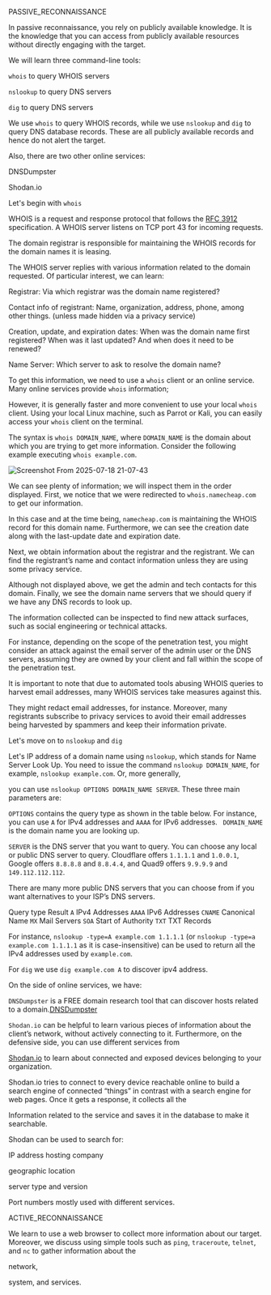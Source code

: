 PASSIVE_RECONNAISSANCE

In passive reconnaissance, you rely on publicly available knowledge. It is the knowledge that you can access from publicly available resources without directly engaging with the target.

We will learn three command-line tools:

`whois` to query WHOIS servers

`nslookup` to query DNS servers

`dig` to query DNS servers

We use `whois` to query WHOIS records, while we use `nslookup` and `dig` to query DNS database records. These are all publicly available records and hence do not alert the target.

Also, there are two other online services:

DNSDumpster

Shodan.io

Let's begin with `whois`

WHOIS is a request and response protocol that follows the [RFC 3912](https://www.ietf.org/rfc/rfc3912.txt) specification. A WHOIS server listens on TCP port 43 for incoming requests.

The domain registrar is responsible for maintaining the WHOIS records for the domain names it is leasing. 

The WHOIS server replies with various information related to the domain requested. Of particular interest, we can learn:

Registrar: Via which registrar was the domain name registered?

Contact info of registrant: Name, organization, address, phone, among other things. (unless made hidden via a privacy service)

Creation, update, and expiration dates: When was the domain name first registered? When was it last updated? And when does it need to be renewed?

Name Server: Which server to ask to resolve the domain name?

To get this information, we need to use a `whois` client or an online service. Many online services provide `whois` information;

However, it is generally faster and more convenient to use your local `whois` client. Using your local Linux machine, such as Parrot or Kali, you can easily access your `whois` client on the terminal.

The syntax is `whois DOMAIN_NAME`, where `DOMAIN_NAME` is the domain about which you are trying to get more information. Consider the following example executing `whois example.com`.

![Screenshot From 2025-07-18 21-07-43](https://github.com/user-attachments/assets/ae0e6811-9493-476f-a4bb-fe03b73d3017)

We can see plenty of information; we will inspect them in the order displayed. First, we notice that we were redirected to `whois.namecheap.com` to get our information. 

In this case and at the time being, `namecheap.com` is maintaining the WHOIS record for this domain name. Furthermore, we can see the creation date along with the last-update date and expiration date.

Next, we obtain information about the registrar and the registrant. We can find the registrant’s name and contact information unless they are using some privacy service. 

Although not displayed above, we get the admin and tech contacts for this domain. Finally, we see the domain name servers that we should query if we have any DNS records to look up.

The information collected can be inspected to find new attack surfaces, such as social engineering or technical attacks. 

For instance, depending on the scope of the penetration test, you might consider an attack against the email server of the admin user or the DNS servers, assuming they are owned by your client and fall within the scope of the penetration test.

It is important to note that due to automated tools abusing WHOIS queries to harvest email addresses, many WHOIS services take measures against this. 

They might redact email addresses, for instance. Moreover, many registrants subscribe to privacy services to avoid their email addresses being harvested by spammers and keep their information private.

Let's move on to `nslookup` and `dig`

Let's IP address of a domain name using `nslookup`, which stands for Name Server Look Up. You need to issue the command `nslookup DOMAIN_NAME`, for example, `nslookup example.com`. Or, more generally,

you can use `nslookup OPTIONS DOMAIN_NAME SERVER`. These three main parameters are:

`OPTIONS` contains the query type as shown in the table below. For instance, you can use `A` for IPv4 addresses and `AAAA` for IPv6 addresses.
`
DOMAIN_NAME` is the domain name you are looking up.

`SERVER` is the DNS server that you want to query. You can choose any local or public DNS server to query. Cloudflare offers `1.1.1.1` and `1.0.0.1`, Google offers `8.8.8.8` and `8.8.4.4`, and Quad9 offers `9.9.9.9` and `149.112.112.112`.

There are many more public DNS servers that you can choose from if you want alternatives to your ISP’s DNS servers.

Query type	Result
`A`	       IPv4 Addresses
`AAAA`	     IPv6 Addresses
`CNAME`	     Canonical Name
`MX`	       Mail Servers
`SOA`	       Start of Authority
`TXT`	      TXT Records

For instance, `nslookup -type=A example.com 1.1.1.1` (or `nslookup -type=a example.com 1.1.1.1` as it is case-insensitive) can be used to return all the IPv4 addresses used by `example.com`.

For `dig` we use `dig example.com A` to discover ipv4 address.


On the side of online services, we have:

`DNSDumpster` is a FREE domain research tool that can discover hosts related to a domain.[DNSDumpster](dnsdumpster.com)

`Shodan.io` can be helpful to learn various pieces of information about the client’s network, without actively connecting to it. Furthermore, on the defensive side, you can use different services from 

[Shodan.io](shodan.io) to learn about connected and exposed devices belonging to your organization.

Shodan.io tries to connect to every device reachable online to build a search engine of connected “things” in contrast with a search engine for web pages. Once it gets a response, it collects all the 

Information related to the service and saves it in the database to make it searchable.

Shodan can be used to search for: 

IP address
hosting company

geographic location

server type and version

Port numbers mostly used with different services.





ACTIVE_RECONNAISSANCE

We learn to use a web browser to collect more information about our target. Moreover, we discuss using simple tools such as `ping`, `traceroute`, `telnet`, and `nc` to gather information about the 

network, 

system, and services.
















































































